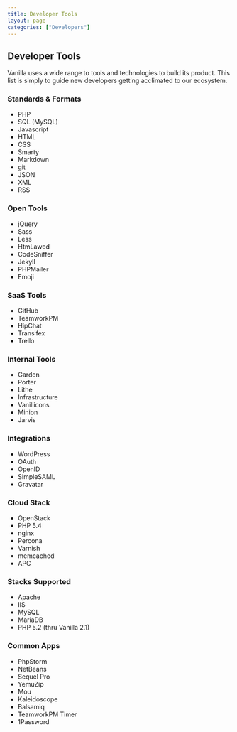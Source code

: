 ```yaml
---
title: Developer Tools
layout: page
categories: ["Developers"]
---
```


## Developer Tools

Vanilla uses a wide range to tools and technologies to build its product. This list is simply to guide new developers getting acclimated to our ecosystem.

### Standards & Formats

* PHP
* SQL (MySQL)
* Javascript
* HTML
* CSS
* Smarty
* Markdown
* git
* JSON
* XML
* RSS

### Open Tools

* jQuery
* Sass
* Less
* HtmLawed
* CodeSniffer
* Jekyll
* PHPMailer
* Emoji

### SaaS Tools

* GitHub
* TeamworkPM
* HipChat
* Transifex
* Trello

### Internal Tools

* Garden
* Porter
* Lithe
* Infrastructure
* Vanillicons
* Minion
* Jarvis

### Integrations

* WordPress
* OAuth
* OpenID
* SimpleSAML
* Gravatar

### Cloud Stack

* OpenStack
* PHP 5.4
* nginx
* Percona
* Varnish
* memcached
* APC

### Stacks Supported

* Apache
* IIS
* MySQL
* MariaDB
* PHP 5.2 (thru Vanilla 2.1)

### Common Apps

* PhpStorm
* NetBeans
* Sequel Pro
* YemuZip
* Mou
* Kaleidoscope
* Balsamiq
* TeamworkPM Timer
* 1Password